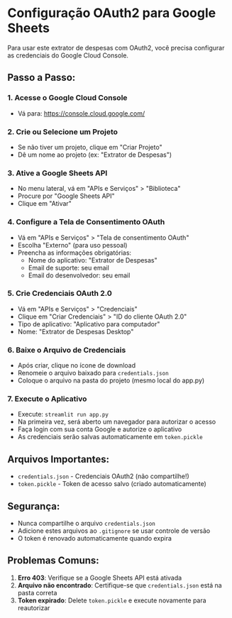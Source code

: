 # Configuração OAuth2 para Google Sheets

Para usar este extrator de despesas com OAuth2, você precisa configurar as credenciais do Google Cloud Console.

## Passo a Passo:

### 1. Acesse o Google Cloud Console
- Vá para: https://console.cloud.google.com/

### 2. Crie ou Selecione um Projeto
- Se não tiver um projeto, clique em "Criar Projeto"
- Dê um nome ao projeto (ex: "Extrator de Despesas")

### 3. Ative a Google Sheets API
- No menu lateral, vá em "APIs e Serviços" > "Biblioteca"
- Procure por "Google Sheets API"
- Clique em "Ativar"

### 4. Configure a Tela de Consentimento OAuth
- Vá em "APIs e Serviços" > "Tela de consentimento OAuth"
- Escolha "Externo" (para uso pessoal)
- Preencha as informações obrigatórias:
  - Nome do aplicativo: "Extrator de Despesas"
  - Email de suporte: seu email
  - Email do desenvolvedor: seu email

### 5. Crie Credenciais OAuth 2.0
- Vá em "APIs e Serviços" > "Credenciais"
- Clique em "Criar Credenciais" > "ID do cliente OAuth 2.0"
- Tipo de aplicativo: "Aplicativo para computador"
- Nome: "Extrator de Despesas Desktop"

### 6. Baixe o Arquivo de Credenciais
- Após criar, clique no ícone de download
- Renomeie o arquivo baixado para `credentials.json`
- Coloque o arquivo na pasta do projeto (mesmo local do app.py)

### 7. Execute o Aplicativo
- Execute: `streamlit run app.py`
- Na primeira vez, será aberto um navegador para autorizar o acesso
- Faça login com sua conta Google e autorize o aplicativo
- As credenciais serão salvas automaticamente em `token.pickle`

## Arquivos Importantes:
- `credentials.json` - Credenciais OAuth2 (não compartilhe!)
- `token.pickle` - Token de acesso salvo (criado automaticamente)

## Segurança:
- Nunca compartilhe o arquivo `credentials.json`
- Adicione estes arquivos ao `.gitignore` se usar controle de versão
- O token é renovado automaticamente quando expira

## Problemas Comuns:
1. **Erro 403**: Verifique se a Google Sheets API está ativada
2. **Arquivo não encontrado**: Certifique-se que `credentials.json` está na pasta correta
3. **Token expirado**: Delete `token.pickle` e execute novamente para reautorizar